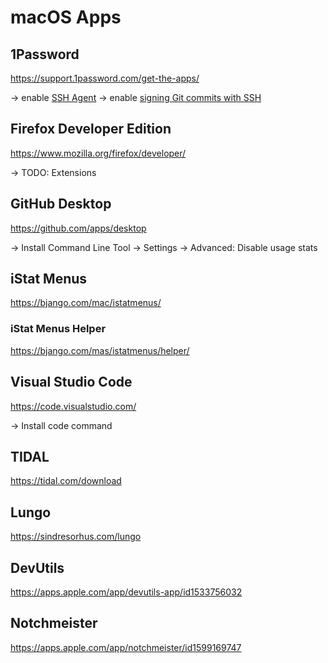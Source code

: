 # macOS Apps

## 1Password

https://support.1password.com/get-the-apps/

-> enable [SSH Agent](https://developer.1password.com/docs/ssh/agent)
-> enable [signing Git commits with SSH](https://developer.1password.com/docs/ssh/git-commit-signing/)

## Firefox Developer Edition

https://www.mozilla.org/firefox/developer/

-> TODO: Extensions

## GitHub Desktop

https://github.com/apps/desktop

-> Install Command Line Tool
-> Settings → Advanced: Disable usage stats

## iStat Menus

https://bjango.com/mac/istatmenus/

### iStat Menus Helper

https://bjango.com/mas/istatmenus/helper/

## Visual Studio Code

https://code.visualstudio.com/

-> Install code command

## TIDAL

https://tidal.com/download

## Lungo

https://sindresorhus.com/lungo

## DevUtils

https://apps.apple.com/app/devutils-app/id1533756032

## Notchmeister

https://apps.apple.com/app/notchmeister/id1599169747
